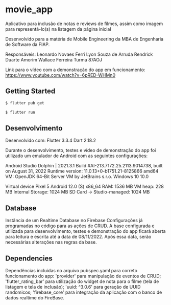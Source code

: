 # movie_app

Aplicativo para inclusão de notas e reviews de filmes, assim como imagem para representá-lo(s) na listagem da página inicial

Desenvolvido para a matéria de Mobile Engineering da MBA de Engenharia de Software da FIAP.

Responsáveis:
Leonardo Novaes Ferri
Lyon Souza de Arruda
Rendrick Duarte Amorim
Wallace Ferreira
Turma 87AOJ

Link para o vídeo com a demonstração do app em funcionamento:
https://www.youtube.com/watch?v=6pRED-WHMn0

## Getting Started

```bash
$ flutter pub get
```

```bash
$ flutter run
```

## Desenvolvimento

Desenvolvido com:
Flutter 3.3.4
Dart 2.18.2

Durante o desenvolvimento, testes e vídeo de demonstração do app foi utilizado um emulador de Android com as seguintes configurações:

Android Studio Dolphin | 2021.3.1
Build #AI-213.7172.25.2113.9014738, built on August 31, 2022
Runtime version: 11.0.13+0-b1751.21-8125866 amd64
VM: OpenJDK 64-Bit Server VM by JetBrains s.r.o.
Windows 10 10.0

Virtual device
Pixel 5
Android 12.0 (S) x86_64
RAM: 1536 MB
VM heap: 228 MB
Internal Storage: 1024 MB
SD Card -> Studio-managed: 1024 MB

## Database

Instância de um Realtime Database no Firebase
Configurações já programadas no código para as ações de CRUD.
A base configurada e utilizada para desenvolvimento, testes e demonstração do app ficará aberta para leitura e escrita até a data de 08/11/2022.
Após essa data, serão necessárias alterações nas regras da base.

## Dependencies

Dependências incluídas no arquivo pubspec.yaml para correto funcionamento do app:
'provider' para manipulação de eventos de CRUD;
'flutter_rating_bar' para utilização do widget de nota para o filme (tela de listagem e tela de inclusão);
'uuid: ^3.0.6' para geração de UUID randomicos;
'firebase_core' para integração da aplicação com o banco de dados realtime do FireBase.
